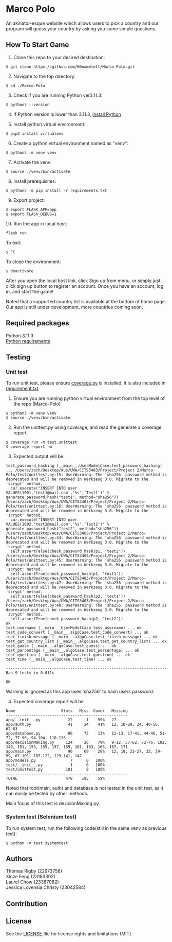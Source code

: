 # Marco Polo
An akinator-esque website which allows users to pick a country and our program will guess your country by asking you some simple questions.

## How To Start Game
1. Clone this repo to your desired destination:
```
$ git clone https://github.com/N0nameleft/Marco-Polo.git
```

2. Navigate to the top directory:
```
$ cd ./Marco-Polo
```

3. Check if you are running Python ver3.11.3:
```
$ python3 --version
```

4. If Python version is lower than 3.11.3, [ install Python](https://www.python.org/downloads/release/python-3113/)

5. Install python virtual environment:
```
$ pip3 install virtualenv
```

6. Create a python virtual environment named as "venv":
```
$ python3 -m venv venv
```

7. Activate the venv:
```
$ source ./venv/bin/activate
```

8. Install prerequisites:
```
$ python3 -m pip install -r requirements.txt
```

9. Export project:
```
$ export FLASK_APP=app
$ export FLASK_DEBUG=1
```

10. Run the app in local host:
```
flask run
```

To exit:
```
$ ^C
```

To close the environment:
```
$ deactivate
```

After you open the local host link, click Sign up from menu, or simply just click sign up button to register an account.
Once you have an account, log in, and start the game!

Noted that a supported country list is available at the bottom of home page. Our app is still under development, more countries coming soon.


## Required packages

Python 3.11.3  <br/>[Python requirements](./requirements.txt)

## Testing
### Unit test
To run unit test, please ensure [coverage.py](https://coverage.readthedocs.io/en/coverage-5.5/) is installed, it is also included in [requirement.txt](./requirements.txt). 

1. Ensure you are running python virtual environment from the top level of the repo (Marco-Polo)
```
$ python3 -m venv venv
$ source ./venv/bin/activate
```

2. Run the unittest.py using coverage, and read the generate a coverage report.
```
$ coverage run -m test.unittest
$ coverage report -m
```

3. Expected output will be:
```
test_password_hashing (__main__.UserModelCase.test_password_hashing) ... /Users/zach/Desktop/Aus/UWA/CITS3403/Project/Project 2/Marco-Polo/test/unittest.py:15: UserWarning: The 'sha256' password method is deprecated and will be removed in Werkzeug 3.0. Migrate to the 'scrypt' method.
  cur.execute("INSERT INTO user VALUES(1001,'test1@mail.com','%s','Test1')" % generate_password_hash("test1", method="sha256"))
/Users/zach/Desktop/Aus/UWA/CITS3403/Project/Project 2/Marco-Polo/test/unittest.py:16: UserWarning: The 'sha256' password method is deprecated and will be removed in Werkzeug 3.0. Migrate to the 'scrypt' method.
  cur.execute("INSERT INTO user VALUES(1002,'test2@mail.com','%s','Test2')" % generate_password_hash("test2", method="sha256"))
/Users/zach/Desktop/Aus/UWA/CITS3403/Project/Project 2/Marco-Polo/test/unittest.py:44: UserWarning: The 'sha256' password method is deprecated and will be removed in Werkzeug 3.0. Migrate to the 'scrypt' method.
  self.assertFalse(check_password_hash(p1, 'test2'))
/Users/zach/Desktop/Aus/UWA/CITS3403/Project/Project 2/Marco-Polo/test/unittest.py:45: UserWarning: The 'sha256' password method is deprecated and will be removed in Werkzeug 3.0. Migrate to the 'scrypt' method.
  self.assertTrue(check_password_hash(p1, 'test1'))
/Users/zach/Desktop/Aus/UWA/CITS3403/Project/Project 2/Marco-Polo/test/unittest.py:47: UserWarning: The 'sha256' password method is deprecated and will be removed in Werkzeug 3.0. Migrate to the 'scrypt' method.
  self.assertFalse(check_password_hash(p2, 'test1'))
/Users/zach/Desktop/Aus/UWA/CITS3403/Project/Project 2/Marco-Polo/test/unittest.py:48: UserWarning: The 'sha256' password method is deprecated and will be removed in Werkzeug 3.0. Migrate to the 'scrypt' method.
  self.assertTrue(check_password_hash(p2, 'test2'))
ok
test_username (__main__.UserModelCase.test_username) ... ok
test_code_convert (__main__.algoCase.test_code_convert) ... ok
test_finish_message (__main__.algoCase.test_finish_message) ... ok
test_get_country_list (__main__.algoCase.test_get_country_list) ... ok
test_guess (__main__.algoCase.test_guess) ... ok
test_percentage (__main__.algoCase.test_percentage) ... ok
test_question (__main__.algoCase.test_question) ... ok
test_time (__main__.algoCase.test_time) ... ok

----------------------------------------------------------------------
Ran 9 tests in 0.011s

OK
```
Warning is ignored as this app uses 'sha256' to hash users password.

4. Expected coverage report will be 
```
Name                    Stmts   Miss  Cover   Missing
-----------------------------------------------------
app/__init__.py            22      1    95%   27
app/auth.py                41     24    41%   12, 18-29, 34, 40-56, 62-63
app/database.py            86     75    13%   12-13, 17-41, 44-46, 51-72, 77-90, 94-104, 110-126
app/decisionMaking.py     124     26    79%   9-12, 57-62, 72-76, 102, 149, 151, 153, 155, 157, 159, 161, 163, 165, 167, 171
app/main.py                96     69    28%   12, 18, 23-27, 32, 39-59, 67-101, 107-122, 129-141, 147
app/models.py               7      0   100%
test/__init__.py            1      0   100%
test/unittest.py          101      0   100%
-----------------------------------------------------
TOTAL                     478    195    59%

```

Noted that root(main, auth) and database is not tested in the unit test, as it can easily be tested by other methods.

Main focus of this test is desicionMaking.py.

### System test (Selenium test)
To run system test, run the following code(still in the same venv as previous test):
```
$ python -m test.systemtest
```


## Authors
Thomas Rigby (22973756)<br/>
Xinze Feng (23163302)<br/>
Laurel Chow (23387082)<br/>
Jessica Lovensia Christy (23042584)

## Contribution

## License
See the [ LICENSE ](./LICENSE.txt) file for license rights and limitations (MIT).


